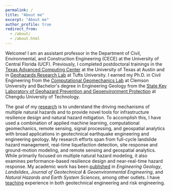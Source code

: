 ```yaml
---
permalink: /
title: "About me"
excerpt: "About me"
author_profile: true
redirect_from: 
  - /about/
  - /about.html
---
```


Welcome! I am an assistant professor in the Department of Civil, Environmental, and Construction Engineering (CECE) at the University of Central Florida (UCF). Previously, I completed postdoctoral trainings in the [Texas Advanced Computing Center](https://www.tacc.utexas.edu/) at the University of Texas at Austin and in [Geohazards Research Lab](https://sites.tufts.edu/geohazards/) at Tufts University. I earned my Ph.D. in Civil Engineering from the [Computational Geomechanics Lab](https://cecas.clemson.edu/geomechanics/) at Clemson University and Bachelor's degree in Engineering Geology from the [State Key Laboratory of Geohazard Prevention and Geoenvironment Protection](http://www.sklgp.cdut.edu.cn) at Chengdu University of Technology. 

The goal of my [research](research) is to understand the driving mechanisms of multiple natural hazards and to provide novel tools for infrastructure resilience design and natural hazard mitigation. To accomplish this, I have used a combination of applied machine learning, computational geomechanics, remote sensing, signal processing, and geospatial analytics with broad applications in geotechnical earthquake engineering and engineering geology. My research efforts span from full-cycle landslide hazard management, real-time liquefaction detection, site response and ground-motion modeling, and remote sensing and geospatial analytics. While primarily focused on multiple natural hazard modeling, it also examines performance-based resilience design and near-real-time hazard response. My academic work has been [published](publications) in *Engineering Geology*, *Landslides*, *Journal of Geotechnical & Geoenvironmental Engineering*, and *Natural Hazards and Earth System Sciences*, among other outlets. I have [teaching](teaching) experience in both geotechnical engineering and risk engineering.